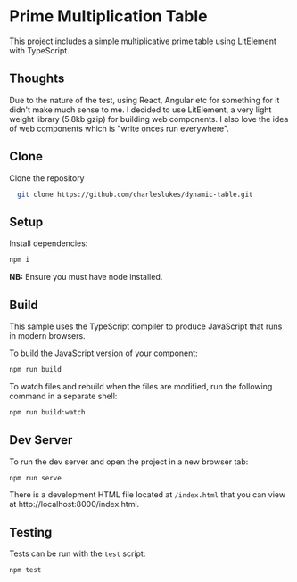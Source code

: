 # Prime Multiplication Table

This project includes a simple multiplicative prime table using LitElement with TypeScript.

## Thoughts

Due to the nature of the test, using React, Angular etc for something for it didn't make much sense to me. I decided to use LitElement, a very light weight library (5.8kb gzip) for building web components. I also love the idea of web components which is "write onces run everywhere".

## Clone

Clone the repository

```bash
  git clone https://github.com/charleslukes/dynamic-table.git
```

## Setup

Install dependencies:

```bash
npm i
```

**NB:**
Ensure you must have node installed.

## Build

This sample uses the TypeScript compiler to produce JavaScript that runs in modern browsers.

To build the JavaScript version of your component:

```bash
npm run build
```

To watch files and rebuild when the files are modified, run the following command in a separate shell:

```bash
npm run build:watch
```

## Dev Server

To run the dev server and open the project in a new browser tab:

```bash
npm run serve
```

There is a development HTML file located at `/index.html` that you can view at http://localhost:8000/index.html.

## Testing

Tests can be run with the `test` script:

```bash
npm test
```
